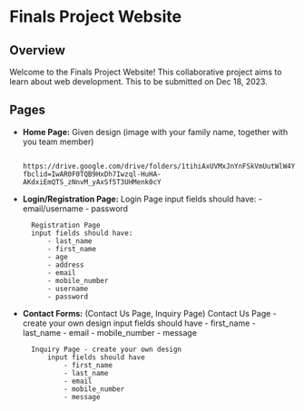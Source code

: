# Finals Project Website

## Overview

Welcome to the Finals Project Website! This collaborative project aims to learn about web development. This to be submitted on Dec 18, 2023.

## Pages

- **Home Page:** Given design (image with your family name, together with you team member) 

        https://drive.google.com/drive/folders/1tihiAxUVMxJnYnFSkVmUutWlW4YejCar?fbclid=IwAR0F0TQB9HxDh7Iwzql-HuHA-AKdxiEmQTS_zNnvM_yAxSf5T3UHMenk0cY

- **Login/Registration Page:**
		Login Page
		input fields should have:
			- email/username
			- password

        Registration Page
		input fields should have:
			- last_name
			- first_name
			- age
			- address
			- email
			- mobile_number
			- username
			- password

- **Contact Forms:** (Contact Us Page, Inquiry Page)
    Contact Us Page - create your own design
			input fields should have
				- first_name
				- last_name
				- email
				- mobile_number
				- message

		Inquiry Page - create your own design
			input fields should have
				- first_name
				- last_name
				- email
				- mobile_number
				- message